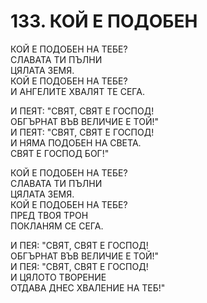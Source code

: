 # 133. КОЙ Е ПОДОБЕН  
  
КОЙ Е ПОДОБЕН НА ТЕБЕ?  
СЛАВАТА ТИ ПЪЛНИ  
ЦЯЛАТА ЗЕМЯ.  
КОЙ Е ПОДОБЕН НА ТЕБЕ?  
И АНГЕЛИТЕ ХВАЛЯТ ТЕ СЕГА.  
  
И ПЕЯТ: "СВЯТ, СВЯТ Е ГОСПОД!  
ОБГЪРНАТ ВЪВ ВЕЛИЧИЕ Е ТОЙ!"  
И ПЕЯТ: "СВЯТ, СВЯТ Е ГОСПОД!  
И НЯМА ПОДОБЕН НА СВЕТА.  
СВЯТ Е ГОСПОД БОГ!"  
  
КОЙ Е ПОДОБЕН НА ТЕБЕ?  
СЛАВАТА ТИ ПЪЛНИ  
ЦЯЛАТА ЗЕМЯ.  
КОЙ Е ПОДОБЕН НА ТЕБЕ?  
ПРЕД ТВОЯ ТРОН  
ПОКЛАНЯМ СЕ СЕГА.  
  
И ПЕЯ: "СВЯТ, СВЯТ Е ГОСПОД!  
ОБГЪРНАТ ВЪВ ВЕЛИЧИЕ Е ТОЙ!"  
И ПЕЯ: "СВЯТ, СВЯТ Е ГОСПОД!  
И ЦЯЛОТО ТВОРЕНИЕ  
ОТДАВА ДНЕС ХВАЛЕНИЕ НА ТЕБ!"  


<DownloadsButton pdf="/pdf/133-koj-e-podoben.pdf" />

<DownloadChordsButton pdf="/chords/133-koj-e-podoben_akord.pdf"/>
